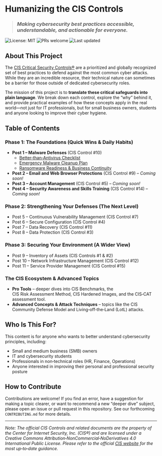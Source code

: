 # Humanizing the CIS Controls

> ### *Making cybersecurity best practices accessible, understandable, and actionable for everyone.*

![License: MIT](https://img.shields.io/badge/License-MIT-yellow.svg) ![PRs welcome](https://img.shields.io/badge/PRs-welcome-brightgreen.svg) ![Last updated](https://img.shields.io/github/last-commit/Ape-ish/humanizing-cis-controls?style=flat)

## About This Project

The [CIS Critical Security Controls®](https://www.cisecurity.org/controls/) are a prioritized and globally recognized set of best practices to defend against the most common cyber attacks.  While they are an incredible resource, their technical nature can sometimes be a barrier for those outside of dedicated cybersecurity roles.

The mission of this project is to **translate these critical safeguards into plain language**.  We break down each control, explore the “why” behind it, and provide practical examples of how these concepts apply in the real world—not just for IT professionals, but for small business owners, students and anyone looking to improve their cyber hygiene.

## Table of Contents

### Phase 1: The Foundations (Quick Wins & Daily Habits)

* **Post 1 – Malware Defenses** (CIS Control #10)
  * [Better‑than‑Antivirus Checklist](./phase1/better-than-antivirus-checklist.md)
  * [Emergency Malware Cleanup Plan](./phase1/emergency-malware-cleanup-plan.md)
  * [Ransomware Readiness & Business Continuity](./phase1/ransomware-readiness-and-business-continuity.md)
* **Post 2 – Email and Web Browser Protections** (CIS Control #9) – *Coming soon!*
* **Post 3 – Account Management** (CIS Control #5) – *Coming soon!*
* **Post 4 – Security Awareness and Skills Training** (CIS Control #14) – *Coming soon!*

### Phase 2: Strengthening Your Defenses (The Next Level)

* Post 5 – Continuous Vulnerability Management (CIS Control #7)
* Post 6 – Secure Configuration (CIS Control #4)
* Post 7 – Data Recovery (CIS Control #11)
* Post 8 – Data Protection (CIS Control #3)

### Phase 3: Securing Your Environment (A Wider View)

* Post 9 – Inventory of Assets (CIS Controls #1 & #2)
* Post 10 – Network Infrastructure Management (CIS Control #12)
* Post 11 – Service Provider Management (CIS Control #15)

### The CIS Ecosystem & Advanced Topics

* **Pro Tools** – deeper dives into CIS Benchmarks, the CIS Risk Assessment Method, CIS Hardened Images, and the CIS‑CAT assessment tool.
* **Advanced Concepts & Attack Techniques** – topics like the CIS Community Defense Model and Living‑off‑the‑Land (LotL) attacks.

## Who Is This For?

This content is for anyone who wants to better understand cybersecurity principles, including:

* Small and medium business (SMB) owners
* IT and cybersecurity students
* Professionals in non‑technical roles (HR, Finance, Operations)
* Anyone interested in improving their personal and professional security posture

## How to Contribute

Contributions are welcome!  If you find an error, have a suggestion for making a topic clearer, or want to recommend a new “deeper dive” subject, please open an issue or pull request in this repository.  See our forthcoming `CONTRIBUTING.md` for more details.

---

*Note: The official CIS Controls and related documents are the property of the Center for Internet Security, Inc. (CIS®) and are licensed under a Creative Commons Attribution‑NonCommercial‑NoDerivatives 4.0 International Public License.  Please refer to the official [CIS website](https://www.cisecurity.org/) for the most up‑to‑date guidance.*